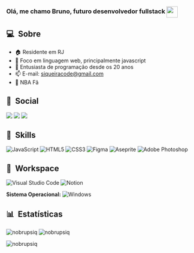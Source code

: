 <h3>Olá, me chamo Bruno, futuro desenvolvedor fullstack
<img src='https://github.githubassets.com/images/mona-loading-default.gif' width='30px' style='vertical-align:middle'></h3>

## 💻 &nbsp;Sobre
- 🏠 Residente em RJ
- 💪 Foco em linguagem web, principalmente javascript
- 🚀 Entusiasta de programação desde os 20 anos
- 📫 E-mail: siqueiracode@gmail.com
- 🏀 NBA Fã

## 👥 &nbsp;Social
<a href="https://www.linkedin.com/in/brunpsiq/" target="_blank"><img src="https://img.shields.io/badge/-LinkedIn-%230077B5?style=for-the-badge&logo=linkedin&logoColor=white" target="_blank"></a> <a href="mailto:siqueiracode@gmail.com"><img src="https://img.shields.io/badge/-Gmail-%23333?style=for-the-badge&logo=gmail&logoColor=white" target="_blank"></a> <a href="https://www.instagram.com/brunsiq/" target="_blank"><img src="https://img.shields.io/badge/Instagram-%23E4405F.svg?style=for-the-badge&logo=Instagram&logoColor=white"></a>

## 🚀 &nbsp;Skills
![JavaScript](https://img.shields.io/badge/javascript-%23323330.svg?style=for-the-badge&logo=javascript&logoColor=%23F7DF1E)
![HTML5](https://img.shields.io/badge/html5-%23E34F26.svg?style=for-the-badge&logo=html5&logoColor=white)
![CSS3](https://img.shields.io/badge/css3-%231572B6.svg?style=for-the-badge&logo=css3&logoColor=white)
![Figma](https://img.shields.io/badge/figma-%23F24E1E.svg?style=for-the-badge&logo=figma&logoColor=white)
![Aseprite](https://img.shields.io/badge/Aseprite-FFFFFF?style=for-the-badge&logo=Aseprite&logoColor=#7D929E)
![Adobe Photoshop](https://img.shields.io/badge/adobe%20photoshop-%2331A8FF.svg?style=for-the-badge&logo=adobe%20photoshop&logoColor=white)

## 🔨 &nbsp;Workspace
![Visual Studio Code](https://img.shields.io/badge/Visual%20Studio%20Code-0078d7.svg?style=for-the-badge&logo=visual-studio-code&logoColor=white)
![Notion](https://img.shields.io/badge/Notion-%23000000.svg?style=for-the-badge&logo=notion&logoColor=white)

**Sistema Operacional:**
![Windows](https://img.shields.io/badge/Windows-0078D6?style=for-the-badge&logo=windows&logoColor=white)



## 📊 &nbsp;Estatísticas
<img align="center"
    src="https://github-readme-stats.vercel.app/api/top-langs?username=nobrupsiq&show_icons=true&locale=en&bg_color=0d1117&text_color=ffffff&layout=compact"
    alt="nobrupsiq" 
    bg_color=#808080/> <img align="center" src="https://github-readme-stats.vercel.app/api?username=nobrupsiq&show_icons=true&locale=en&bg_color=0d1117&text_color=ffffff&repo=convoychat"
    alt="nobrupsiq" />

<img align="center" src="https://github-readme-streak-stats.herokuapp.com/?user=nobrupsiq&theme=dark&background=0d1117&date_format=M%20j%5B%2C%20Y%5D" alt="nobrupsiq" />
